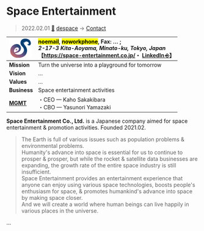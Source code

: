 # Space Entertainment
> 2022.02.01 [🚀](../../index/index.md) [despace](../index.md) → [Contact](../contact.md)

|[![](../f/contact/s/space_e11t_logo1_thumb.webp)](../f/contact/s/space_e11t_logo1.webp)|<mark>noemail</mark>, <mark>noworkphone</mark>, Fax: … ;<br> *2-17-3 Kita-Aoyama, Minato-ku, Tokyo, Japan*<br> 【<https://space-entertainment.co.jp/>・ [LinkedIn ⎆](https://www.linkedin.com/company/space-entertainment-inc)】|
|:--|:--|
|**Mission**|Turn the universe into a playground for tomorrow|
|**Vision**|…|
|**Values**|…|
|**Business**|Space entertainment activities|
|**[MGMT](../mgmt.md)**|・CEO — Kaho Sakakibara<br> ・CBO — Yasunori Yamazaki|

**Space Entertainment Co., Ltd.** is a Japanese company aimed for space entertainment & promotion activities. Founded 2021.02.

> The Earth is full of various issues such as population problems & environmental problems.<br> Humanity's advance into space is essential for us to continue to prosper & prosper, but while the rocket & satellite data businesses are expanding, the growth rate of the entire space industry is still insufficient.<br> Space Entertainment provides an entertainment experience that anyone can enjoy using various space technologies, boosts people's enthusiasm for space, & promotes humankind's advance into space by making space closer.<br> And we will create a world where human beings can live happily in various places in the universe.

<p style="page-break-after:always"> </p>

…
